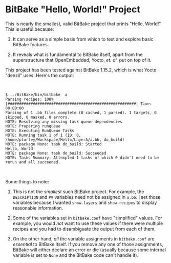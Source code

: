 BitBake "Hello, World!" Project
===============================


This is nearly the smallest, valid BitBake project that prints "Hello, World!" This is useful
because:

1. It can serve as a simple basis from which to test and explore basic BitBake features.<br>

2. It reveals what is fundamental to BitBake itself, apart from the superstructure that
OpenEmbedded, Yocto, _et. al._ put on top of it.

This project has been tested against BitBake 1.15.2, which is what Yocto "denzil" uses. Here's the
output:

<br>

    $ ../BitBake/bin/bitbake  a
    Parsing recipes: 100% |########################################################| Time: 00:00:00
    Parsing of 1 .bb files complete (0 cached, 1 parsed). 1 targets, 0 skipped, 0 masked, 0 errors.
    NOTE: Resolving any missing task queue dependencies
    NOTE: Preparing runqueue
    NOTE: Executing RunQueue Tasks
    NOTE: Running task 1 of 1 (ID: 0, /home/pturley/Workspace/Hello/LayerA/a.bb, do_build)
    NOTE: package None: task do_build: Started
    Hello, World!
    NOTE: package None: task do_build: Succeeded
    NOTE: Tasks Summary: Attempted 1 tasks of which 0 didn't need to be rerun and all succeeded.

<br>

Some things to note:

1. This is not the _smallest_ such BitBake project. For example, the `DESCRIPTION` and `PV`
variables need not be assigned in `a.bb`. I set those variables because I wanted `show-layers` and
`show-recipes` to display reasonable information.<br>

2. Some of the variables set in `bitbake.conf` have "simplified" values. For example, you would
_not_ want to use these values if there were multiple recipes and you had to disambiguate the output
from each of them.<br>

3. On the other hand, _all_ the variable assignments in `bitbake.conf` are _essential_ to BitBake
itself. If you remove any one of those assignments, BitBake will either declare an error or die
(usually because some internal variable is set to `None` and the BitBake code can't handle it).
